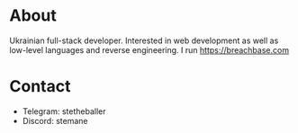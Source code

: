 ### 

# About
Ukrainian full-stack developer. Interested in web development as well as low-level languages and reverse engineering.
I run https://breachbase.com

# Contact
- Telegram: stetheballer
- Discord: stemane
